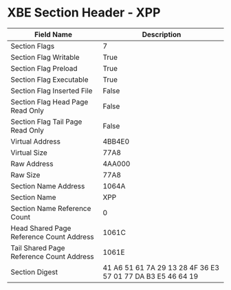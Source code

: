 # XBE Section Header - XPP

| Field Name | Description |
|---|---|
| Section Flags | 7 |
| Section Flag Writable | True |
| Section Flag Preload | True |
| Section Flag Executable | True |
| Section Flag Inserted File | False |
| Section Flag Head Page Read Only | False |
| Section Flag Tail Page Read Only | False |
| Virtual Address | 4BB4E0 |
| Virtual Size | 77A8 |
| Raw Address | 4AA000 |
| Raw Size | 77A8 |
| Section Name Address | 1064A |
| Section Name | XPP |
| Section Name Reference Count | 0 |
| Head Shared Page Reference Count Address | 1061C |
| Tail Shared Page Reference Count Address | 1061E |
| Section Digest | 41 A6 51 61 7A 29 13 28 4F 36 E3 57 01 77 DA B3 E5 46 64 19 |
